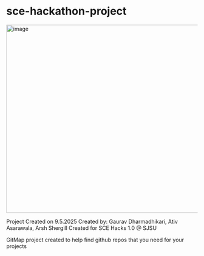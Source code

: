 # sce-hackathon-project

<img width="1053" height="495" alt="image" src="https://github.com/user-attachments/assets/4412ea8f-3114-4365-b557-cc3a1c8ee9d9" />


Project Created on 9.5.2025 
Created by: Gaurav Dharmadhikari, Ativ Asarawala, Arsh Shergill 
Created for SCE Hacks 1.0 @ SJSU 

GitMap project created to help find github repos that you need for your projects
